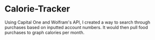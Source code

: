 # Calorie-Tracker
Using Capital One and Wolfram's API, I created a way to search through purchases based on inputted account numbers.
It would then pull food purchases to graph calories per month.
